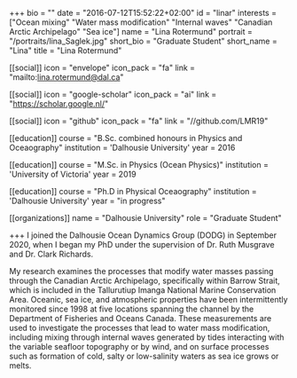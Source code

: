 +++
bio = ""
date = "2016-07-12T15:52:22+02:00"
id = "linar"
interests = ["Ocean mixing" "Water mass modification" "Internal waves" "Canadian Arctic Archipelago" "Sea ice"]
name = "Lina Rotermund"
portrait = "/portraits/lina_Saglek.jpg"
short_bio = "Graduate Student"
short_name = "Lina"
title = "Lina Rotermund"

[[social]]
    icon = "envelope"
    icon_pack = "fa"
    link = "mailto:lina.rotermund@dal.ca"

[[social]]
    icon = "google-scholar"
    icon_pack = "ai"
    link = "https://scholar.google.nl/"

[[social]]
    icon = "github"
    icon_pack = "fa"
    link = "//github.com/LMR19"

[[education]]
    course = "B.Sc. combined honours in Physics and Oceaography"
    institution = 'Dalhousie University'
    year = 2016

[[education]] 
    course = "M.Sc. in Physics (Ocean Physics)"
    institution = 'University of Victoria'
    year = 2019

[[education]] 
    course = "Ph.D in  Physical  Oceaography"
    institution = 'Dalhousie University'
    year = "in progress"

[[organizations]]
    name = "Dalhousie University"
    role = "Graduate Student"

+++
I joined the Dalhousie Ocean Dynamics Group (DODG) in September 2020, when I began my PhD under the supervision of Dr. Ruth Musgrave and Dr. Clark Richards. 

My  research examines the processes that modify water masses passing through the Canadian Arctic Archipelago, specifically within Barrow Strait, which is included in the Tallurutiup Imanga National Marine Conservation Area. Oceanic, sea ice, and atmospheric properties have been intermittently monitored since 1998 at five locations spanning the channel by the Department of Fisheries and Oceans Canada. These measurements are used to investigate the processes that lead to water mass modification, including mixing through internal waves generated by tides interacting with the variable seafloor topography or by wind, and on surface processes such as formation of cold, salty or low-salinity waters as sea ice grows or melts. 
